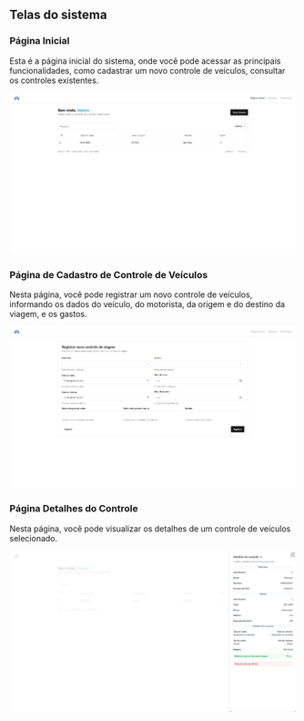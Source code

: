 ## Telas do sistema

### Página Inicial

Esta é a página inicial do sistema, onde você pode acessar as principais funcionalidades, como cadastrar um novo controle de veículos, consultar os controles existentes.

![Página Inicial](./screenshots/1.png)

### Página de Cadastro de Controle de Veículos

Nesta página, você pode registrar um novo controle de veículos, informando os dados do veículo, do motorista, da origem e do destino da viagem, e os gastos.

![Página de Cadastro de Controle de Veículos](./screenshots/2.png)

### Página Detalhes do Controle

Nesta página, você pode visualizar os detalhes de um controle de veículos selecionado.

![Página Detalhes do Controle](./screenshots/3.png)
